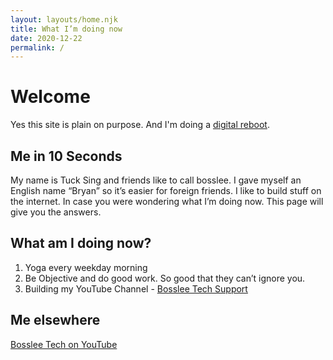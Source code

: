 ```yaml
---
layout: layouts/home.njk
title: What I’m doing now
date: 2020-12-22
permalink: /
---
```

# Welcome
Yes this site is plain on purpose.
And I'm doing a [digital reboot](/about).

## Me in 10 Seconds
My name is Tuck Sing and friends like to call bosslee. I gave myself an English name “Bryan” so it’s easier for foreign friends. I like to build stuff on the internet. In case you were wondering what I’m doing now. This page will give you the answers.

## What am I doing now?

1. Yoga every weekday morning
2. Be Objective and do good work. So good that they can’t ignore you.
3. Building my YouTube Channel - [Bosslee Tech Support](https://www.youtube.com/c/bossleetech?sub_confirmation=1)

## Me elsewhere
[Bosslee Tech on YouTube](https://www.youtube.com/c/bossleetech?sub_confirmation=1)





